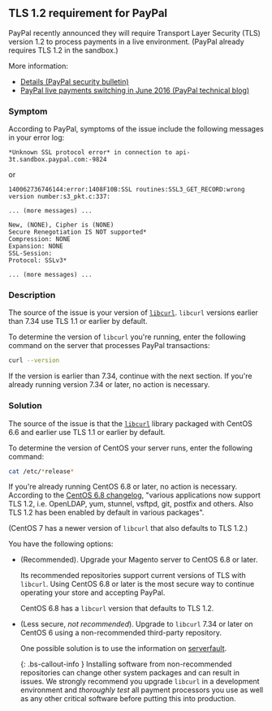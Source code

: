 ## TLS 1.2 requirement for PayPal

PayPal recently announced they will require Transport Layer Security (TLS) version 1.2 to process payments in a live environment. (PayPal already requires TLS 1.2 in the sandbox.)

More information:

* [Details (PayPal security bulletin)](https://www.paypal.com/uk/webapps/mpp/ssl-security-update)
* [PayPal live payments switching in June 2016 (PayPal technical blog)](https://devblog.paypal.com/upcoming-security-changes-notice/#tls)

### Symptom

According to PayPal, symptoms of the issue include the following messages in your error log:

```text
*Unknown SSL protocol error* in connection to api-3t.sandbox.paypal.com:-9824
```

or

```text
140062736746144:error:1408F10B:SSL routines:SSL3_GET_RECORD:wrong version number:s3_pkt.c:337:

... (more messages) ...

New, (NONE), Cipher is (NONE)
Secure Renegotiation IS NOT supported*
Compression: NONE
Expansion: NONE
SSL-Session:
Protocol: SSLv3*

... (more messages) ...
```

### Description

The source of the issue is your version of [`libcurl`](https://curl.haxx.se/libcurl/c/CURLOPT_SSLVERSION.html). `libcurl` versions earlier than 7.34 use TLS 1.1 or earlier by default.

To determine the version of `libcurl` you're running, enter the following command on the server that processes PayPal transactions:

```bash
curl --version
```

If the version is earlier than 7.34, continue with the next section. If you're already running version 7.34 or later, no action is necessary.

### Solution

The source of the issue is that the [`libcurl`](https://curl.haxx.se/libcurl/c/CURLOPT_SSLVERSION.html) library packaged with CentOS 6.6 and earlier use TLS 1.1 or earlier by default.

To determine the version of CentOS your server runs, enter the following command:

```bash
cat /etc/*release*
```

If you're already running CentOS 6.8 or later, no action is necessary. According to the [CentOS 6.8 changelog](https://wiki.centos.org/Manuals/ReleaseNotes/CentOS6.8), "various applications now support TLS 1.2, i.e. OpenLDAP, yum, stunnel, vsftpd, git, postfix and others. Also TLS 1.2 has been enabled by default in various packages".

(CentOS 7 has a newer version of `libcurl` that also defaults to TLS 1.2.)

You have the following options:

* (Recommended). Upgrade your Magento server to CentOS 6.8 or later.

   Its recommended repositories support current versions of TLS with `libcurl`. Using CentOS 6.8 or later is the most secure way to continue operating your store and accepting PayPal.

   CentOS 6.8 has a `libcurl` version that defaults to TLS 1.2.

* (Less secure, *not recommended*). Upgrade to `libcurl` 7.34 or later on CentOS 6 using a non-recommended third-party repository.

   One possible solution is to use the information on [serverfault](http://serverfault.com/questions/321321/upgrade-curl-to-latest-on-centos).

   {: .bs-callout-info }
   Installing software from non-recommended repositories can change other system packages and can result in issues. We strongly recommend you upgrade `libcurl` in a development environment and *thoroughly test* all payment processors you use as well as any other critical software before putting this into production.

